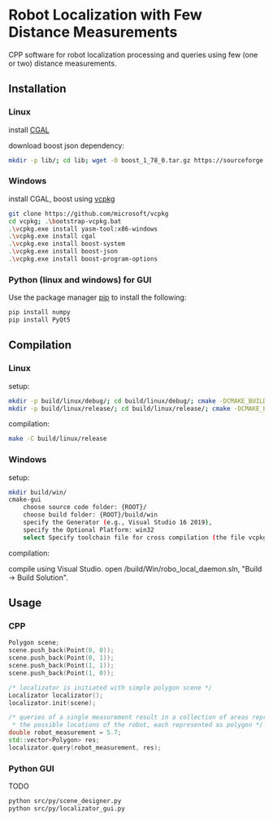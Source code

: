 # Robot Localization with Few Distance Measurements

CPP software for robot localization processing and queries using few (one or two) distance measurements.

## Installation

### Linux
install [CGAL](https://doc.cgal.org/latest/Manual/usage.html)

download boost json dependency:
```bash
mkdir -p lib/; cd lib; wget -O boost_1_78_0.tar.gz https://sourceforge.net/projects/boost/files/boost/1.78.0/boost_1_78_0.tar.gz/download; tar xzvf boost_1_78_0.tar.gz; rm boost_1_78_0.tar.gz; cd ../
```

### Windows

install CGAL, boost using [vcpkg](https://github.com/microsoft/vcpkg)

```bash
git clone https://github.com/microsoft/vcpkg
cd vcpkg; .\bootstrap-vcpkg.bat
.\vcpkg.exe install yasm-tool:x86-windows
.\vcpkg.exe install cgal
.\vcpkg.exe install boost-system
.\vcpkg.exe install boost-json
.\vcpkg.exe install boost-program-options
```

### Python (linux and windows) for GUI
Use the package manager [pip](https://pip.pypa.io/en/stable/) to install the following:
```bash
pip install numpy
pip install PyQt5
```

## Compilation

### Linux

setup:
```bash
mkdir -p build/linux/debug/; cd build/linux/debug/; cmake -DCMAKE_BUILD_TYPE=Debug ../../../; cd ../../../
mkdir -p build/linux/release/; cd build/linux/release/; cmake -DCMAKE_BUILD_TYPE=Release ../../../; cd ../../../
```

compilation:
```bash
make -C build/linux/release
```

### Windows

setup:
```bash
mkdir build/win/
cmake-gui
	choose source code folder: {ROOT}/
	choose build folder: {ROOT}/build/win
	specify the Generator (e.g., Visual Studio 16 2019),
	specify the Optional Platform: win32
	select Specify toolchain file for cross compilation (the file vcpkg.cmake within the directory where you have installed vcpkg, e.g. C:/dev/vcpkg/scripts/buildsystems/vcpkg.cmake).
```

compilation:

compile using Visual Studio. open /build/Win/robo_local_daemon.sln, "Build -> Build Solution".


## Usage

### CPP

```cpp
Polygon scene;
scene.push_back(Point(0, 0));
scene.push_back(Point(0, 1));
scene.push_back(Point(1, 1));
scene.push_back(Point(1, 0));

/* localizator is initiated with simple polygon scene */
Localizator localizator();
localizator.init(scene);

/* queries of a single measurement result in a collection of areas representing all
 * the possible locations of the robot, each represented as polygon */
double robot_measurement = 5.7;
std::vector<Polygon> res;
localizator.query(robot_measurement, res);
```

### Python GUI

TODO

```bash
python src/py/scene_designer.py
python src/py/localizator_gui.py
```